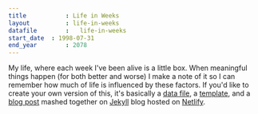 ```yaml
---
title 			: Life in Weeks
layout			: life-in-weeks
datafile		:	life-in-weeks
start_date	: 1998-07-31
end_year		: 2078
---
```


My life, where each week I've been alive is a little box. When meaningful things happen (for both better and worse) I make a note of it so I can remember how much of life is influenced by these factors. If you'd like to create your own version of this, it's basically a [data file](https://github.com/busterbenson/notes/blob/master/_data/life-in-weeks.yml), a [template](https://github.com/busterbenson/notes/blob/master/_layouts/life-in-weeks.html), and a [blog post](https://github.com/busterbenson/notes/blob/master/_pages/life-in-weeks.md) mashed together on [Jekyll](https://jekyllrb.com/) blog hosted on [Netlify](https://www.netlify.com/).